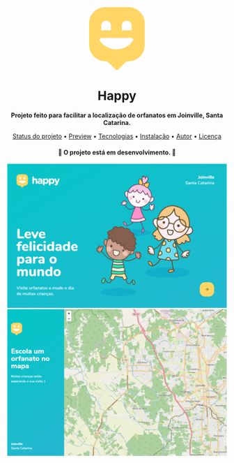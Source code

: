 </header>
  <div align="center" ><img src="./src/images/map-marker.svg" alt="logo" /></div>
  <h1 align="center"> Happy </h1>
  <p align="center"> 
    <strong>Projeto feito para facilitar a localização de orfanatos em Joinville, Santa Catarina.</strong> 
  </p>
  <p align="center"> 
  <a href="status">Status do projeto</a> •
    <a href="preview">Preview</a> •
    <a href="tecnologias">Tecnologias</a> •
    <a href="instalacao">Instalação</a> •
    <a href="autor">Autor</a> •
    <a href="licenc-a">Licença</a>
  </p>
</header>
<main>
  <div>
    <h4 align="center">
      🚧 O projeto está em desenvolvimento. 🚧
    </h4>
  </div>
  <div>
    <img src="./src/images/git-preview-1.png">
    <img src="./src/images/git-preview-2.png">
  </div>

</main>
